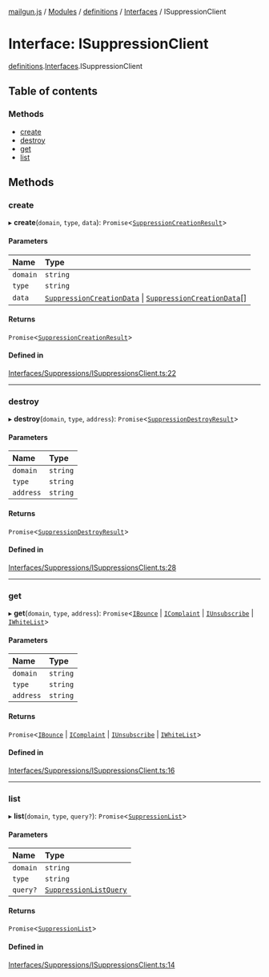 [mailgun.js](../README.md) / [Modules](../modules.md) / [definitions](../modules/definitions.md) / [Interfaces](../modules/definitions.Interfaces.md) / ISuppressionClient

# Interface: ISuppressionClient

[definitions](../modules/definitions.md).[Interfaces](../modules/definitions.Interfaces.md).ISuppressionClient

## Table of contents

### Methods

- [create](definitions.Interfaces.ISuppressionClient.md#create)
- [destroy](definitions.Interfaces.ISuppressionClient.md#destroy)
- [get](definitions.Interfaces.ISuppressionClient.md#get)
- [list](definitions.Interfaces.ISuppressionClient.md#list)

## Methods

### create

▸ **create**(`domain`, `type`, `data`): `Promise`\<[`SuppressionCreationResult`](../modules/definitions.md#suppressioncreationresult)\>

#### Parameters

| Name | Type |
| :------ | :------ |
| `domain` | `string` |
| `type` | `string` |
| `data` | [`SuppressionCreationData`](../modules/definitions.md#suppressioncreationdata) \| [`SuppressionCreationData`](../modules/definitions.md#suppressioncreationdata)[] |

#### Returns

`Promise`\<[`SuppressionCreationResult`](../modules/definitions.md#suppressioncreationresult)\>

#### Defined in

[Interfaces/Suppressions/ISuppressionsClient.ts:22](https://github.com/mailgun/mailgun.js/blob/aa3958c/lib/Interfaces/Suppressions/ISuppressionsClient.ts#L22)

___

### destroy

▸ **destroy**(`domain`, `type`, `address`): `Promise`\<[`SuppressionDestroyResult`](../modules/definitions.md#suppressiondestroyresult)\>

#### Parameters

| Name | Type |
| :------ | :------ |
| `domain` | `string` |
| `type` | `string` |
| `address` | `string` |

#### Returns

`Promise`\<[`SuppressionDestroyResult`](../modules/definitions.md#suppressiondestroyresult)\>

#### Defined in

[Interfaces/Suppressions/ISuppressionsClient.ts:28](https://github.com/mailgun/mailgun.js/blob/aa3958c/lib/Interfaces/Suppressions/ISuppressionsClient.ts#L28)

___

### get

▸ **get**(`domain`, `type`, `address`): `Promise`\<[`IBounce`](definitions.Interfaces.IBounce.md) \| [`IComplaint`](definitions.Interfaces.IComplaint.md) \| [`IUnsubscribe`](definitions.Interfaces.IUnsubscribe.md) \| [`IWhiteList`](definitions.Interfaces.IWhiteList.md)\>

#### Parameters

| Name | Type |
| :------ | :------ |
| `domain` | `string` |
| `type` | `string` |
| `address` | `string` |

#### Returns

`Promise`\<[`IBounce`](definitions.Interfaces.IBounce.md) \| [`IComplaint`](definitions.Interfaces.IComplaint.md) \| [`IUnsubscribe`](definitions.Interfaces.IUnsubscribe.md) \| [`IWhiteList`](definitions.Interfaces.IWhiteList.md)\>

#### Defined in

[Interfaces/Suppressions/ISuppressionsClient.ts:16](https://github.com/mailgun/mailgun.js/blob/aa3958c/lib/Interfaces/Suppressions/ISuppressionsClient.ts#L16)

___

### list

▸ **list**(`domain`, `type`, `query?`): `Promise`\<[`SuppressionList`](../modules/definitions.md#suppressionlist)\>

#### Parameters

| Name | Type |
| :------ | :------ |
| `domain` | `string` |
| `type` | `string` |
| `query?` | [`SuppressionListQuery`](../modules/definitions.md#suppressionlistquery) |

#### Returns

`Promise`\<[`SuppressionList`](../modules/definitions.md#suppressionlist)\>

#### Defined in

[Interfaces/Suppressions/ISuppressionsClient.ts:14](https://github.com/mailgun/mailgun.js/blob/aa3958c/lib/Interfaces/Suppressions/ISuppressionsClient.ts#L14)
